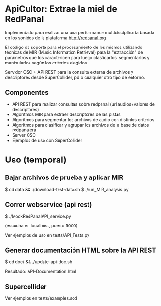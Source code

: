 # ApiCultor: Extrae la miel de RedPanal

Implementado para realizar una una performance multidisciplinaria basada en los sonidos de la plataforma http://redpanal.org

El código da soporte para el procesamiento de los mismos utilizando técnicas de MIR (Music Information Retrieval) para la "extracción" de parámetros que los caractericen para luego clasficarlos, segmentarlos y manipularlos según los criterios elegidos.

Servidor OSC + API REST para la consulta externa de archivos y descriptores desde SuperCollider, pd o cualquier otro tipo de entorno.


## Componentes
* API REST para realizar consultas sobre redpanal (url audios+valores de descriptores)
* Algoritmos MIR para extraer descriptores de las pistas
* Algoritmos para segmentar los archivos de audio con distintos criterios
* Algoritmos para clasificar y agrupar los archivos de la base de datos redpanalera
* Server OSC
* Ejemplos de uso con SuperCollider

# Uso (temporal)

## Bajar archivos de prueba y aplicar MIR
$ cd data && ./download-test-data.sh
$ ./run_MIR_analysis.py

## Correr webservice (api rest)
$ ./MockRedPanalAPI_service.py

(escucha en localhost, puerto 5000)

Ver ejemplos de uso en tests/API_Tests.py

## Generar documentación HTML sobre la API REST
$ cd doc/ && ./update-api-doc.sh

Resultado: API-Documentation.html

## Supercollider

Ver ejemplos en tests/examples.scd
